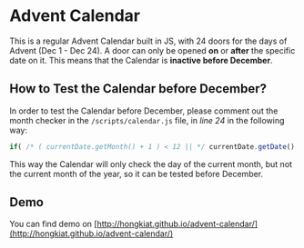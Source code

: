 # Advent Calendar



This is a regular Advent Calendar built in JS, with 24 doors for the days of Advent (Dec 1 - Dec 24). A door can only be opened **on** or **after** the specific date on it.
This means that the Calendar is **inactive before December**.


## How to Test the Calendar before December?


In order to test the Calendar before December, please comment out the month checker in the `/scripts/calendar.js` file, in *line 24* in the following way:

```javascript
if( /* ( currentDate.getMonth() + 1 ) < 12 || */ currentDate.getDate() < day ) {
```

This way the Calendar will only check the day of the current month, but not the current month of the year, so it can be tested before December.

## Demo

You can find demo on [http://hongkiat.github.io/advent-calendar/](http://hongkiat.github.io/advent-calendar/)
